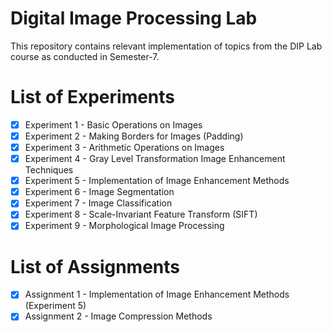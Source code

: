 # Digital Image Processing Lab
This repository contains relevant implementation of topics from the DIP Lab course as conducted in Semester-7.

# List of Experiments

* [x] Experiment 1 - Basic Operations on Images
* [x] Experiment 2 - Making Borders for Images (Padding)
* [x] Experiment 3 - Arithmetic Operations on Images
* [x] Experiment 4 - Gray Level Transformation Image Enhancement Techniques
* [x] Experiment 5 - Implementation of Image Enhancement Methods
* [x] Experiment 6 - Image Segmentation
* [x] Experiment 7 - Image Classification
* [x] Experiment 8 - Scale-Invariant Feature Transform (SIFT)
* [x] Experiment 9 - Morphological Image Processing

# List of Assignments
* [x] Assignment 1 - Implementation of Image Enhancement Methods (Experiment 5)
* [x] Assignment 2 - Image Compression Methods
